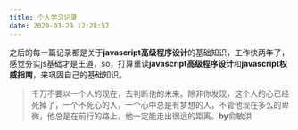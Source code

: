 ```yaml
---
title: 个人学习记录
date: 2020-03-29 12:28:57
---
```

之后的每一篇记录都是关于**javascript高级程序设计**的基础知识，工作快两年了，感觉夯实js基础才是王道，so，打算重读**javascript高级程序设计**和**javascript权威指南**，来巩固自己的基础知识。   
> 千万不要以一个人的现在，去判断他的未来。除非你发现，这个人的心已经死掉了，一个不死心的人，一个心中总是有梦想的人，不管他现在多么的卑微，他总是在前行的路上，他一定能走出很远的距离。**by**俞敏洪   


